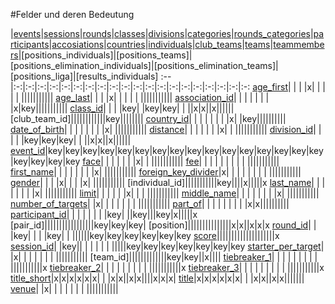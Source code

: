 #Felder und deren Bedeutung

 |[events]|[sessions]|[rounds]|[classes]|[divisions]|[categories]|[rounds_categories]|[participants]|[accosiations]|[countries]|[individuals]|[club_teams]|[teams]|[teammembers]|[positions_individuals]|[positions_teams]|[positions_elimination_individuals]|[positions_elimination_teams]|[positions_liga]|[results_individuals]
:--|:-:|:-:|:-:|:-:|:-:|:-:|:-:|:-:|:-:|:-:|:-:|:-:|:-:|:-:|:-:|:-:|:-:|:-:|:-:|:-:
[age_first]| | | |x| | | | | |||||||||||
[age_last]| | | |x| | | | | |||||||||||
[association_id]| | | | | | | |x|key|||||||||||
[class_id]| | | |key| |key|key| | ||x|x||x||||||
[club_team_id]||||||||||||key||||||||
[country_id]| | | | | | | |x| |key||||||||||
[date_of_birth]| | | | | | | |x| |||||||||||
[distance]| | | | | | |x| | |||||||||||
[division_id]| | | | |key|key|key| | ||x|x||x||||||
[event_id]|key|key|key|key|key|key|key|key|key|key|key|key|key|key|key|key|key|key|key|key
[face]| | | | | | |x| | |||||||||||
[fee]| | | | | | | | | |||||||||||
[first_name]| | | | | | | |x| |||||||||||
[foreign_key_divider]|x| | | | | | | | |||||||||||
[gender]| | | |x| | | |x| |||||||||||
[individual_id]|||||||||||key||||x|||||x
[last_name]| | | | | | | |x| |||||||||||
[limit]| | | | | |x| | | |||||||||||
[middle_name]| | | | | | | |x| |||||||||||
[number_of_targets]| |x| | | | | | | |||||||||||
[part_of]| | | | | | | | |x|x||||||||||
[participant_id]| | | | | | | |key| ||key|||key|x|||||x
[pair_id]|||||||||||||||||key|key|key|
[position]|||||||||||||||x|x||x|x|x
[round_id]| | |key| | | |key| | ||||||key|key|key|key|key|key
[score]||||||||||||||||||||x
[session_id]| |key|| | | | | | |||||key|key|key|key|key|key|key
[starter_per_target]| |x| | | | | | | |||||||||||
[team_id]|||||||||||||key|key||x||||
[tiebreaker_1]| | | | | | | | | |||||||||||x
[tiebreaker_2]| | | | | | | | | |||||||||||x
[tiebreaker_3]| | | | | | | | | |||||||||||x
[title_short]|x|x|x|x|x|x| | |x|x||x|x||||x|x|x|
[title]|x|x|x|x|x|x| | |x|x||x|x|||||||
[venue]| |x| | | | | | | |||||||||||




[events]:kapitel_02_01.md
[sessions]:kapitel_02_03.md
[rounds]:kapitel_02_08.md
[classes]:kapitel_02_05.md
[categories]:kapitel_02_07.md
[divisions]:kapitel_02_06.md
[rounds_categories]:kapitel_02_09.md
[participants]:kapitel_03_03.md
[accosiations]:kapitel_03_01.md
[countries]:kapitel_03_02.md
[individuals]:kapitel_03_04.md
[club_teams]:kapitel_03_06.md
[teams]:kapitel_03_07.md
[teammembers]:kapitel_03_08.md



[age_first]: kapitel_07_a.md#age_first
[age_last]: kapitel_07_a.md#age_last
[association_id]: kapitel_07_a.md#association_id

[class_id]: kapitel_07_c.md#class_id
[country_id]: kapitel_07_c.md#country_id

[date_of_birth]: kapitel_07_d.md#date_of_birth
[division_id]: kapitel_07_d.md#division_id
[distance]: kapitel_07_d.md#distance

[event_id]: kapitel_07_e.md#event_id

[face]: kapitel_07_f.md#face
[fee]: kapitel_07_f.md#fee
[first_name]:kapitel_07_f.md#first_name
[foreign_key_divider]: kapitel_07_f.md#foreign_key_divider

[gender]: kapitel_07_g.md#gender

[last_name]: kapitel_07_l.md#last_name
[limit]: kapitel_07_l.md#limit

[member_of_country]: kapitel_07_m.md#member_of_country
[middle_name]: kapitel_07_m.md#middle_name

[number_of_targets]: kapitel_07_n.md#number_of_targets

[participant_id]: kapitel_07_p.md#participant_id
[part_of]: kapitel_07_p.md#part_of
[points]: kapitel_07_p.md#points

[round_id]: kapitel_07_r.md#round_id

[session_id]: kapitel_07_s.md#session_id
[starter_per_target]: kapitel_07_s.md#starter_per_target
[score]: kapitel_07_s.md#score

[tiebreaker_1]:  kapitel_07_t.md#tiebreaker
[tiebreaker_2]:  kapitel_07_t.md#tiebreaker
[tiebreaker_3]:  kapitel_07_t.md#tiebreaker
[title]:  kapitel_07_t.md#title
[title_short]:  kapitel_07_t.md#title_short

[venue]: kapitel_07_v.md#venue
